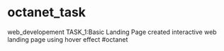 # octanet_task
web_developement
TASK_1:Basic Landing Page 
created interactive web landing page using hover effect #octanet
